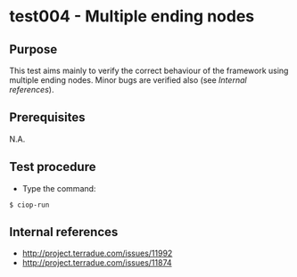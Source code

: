 # test004 - Multiple ending nodes

## Purpose

This test aims mainly to verify the correct behaviour of the framework using multiple ending nodes. Minor bugs are verified also (see *Internal references*).

## Prerequisites

N.A.

## Test procedure

* Type the command:

```
$ ciop-run
```

## Internal references

* http://project.terradue.com/issues/11992
* http://project.terradue.com/issues/11874

